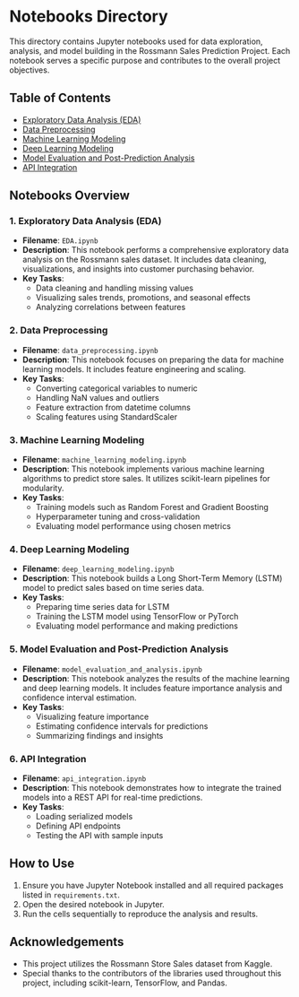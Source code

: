 # Notebooks Directory

This directory contains Jupyter notebooks used for data exploration, analysis, and model building in the Rossmann Sales Prediction Project. Each notebook serves a specific purpose and contributes to the overall project objectives.

## Table of Contents

- [Exploratory Data Analysis (EDA)](#exploratory-data-analysis-eda)
- [Data Preprocessing](#data-preprocessing)
- [Machine Learning Modeling](#machine-learning-modeling)
- [Deep Learning Modeling](#deep-learning-modeling)
- [Model Evaluation and Post-Prediction Analysis](#model-evaluation-and-post-prediction-analysis)
- [API Integration](#api-integration)

## Notebooks Overview

### 1. Exploratory Data Analysis (EDA)

- **Filename**: `EDA.ipynb`
- **Description**: This notebook performs a comprehensive exploratory data analysis on the Rossmann sales dataset. It includes data cleaning, visualizations, and insights into customer purchasing behavior.
- **Key Tasks**:
  - Data cleaning and handling missing values
  - Visualizing sales trends, promotions, and seasonal effects
  - Analyzing correlations between features

### 2. Data Preprocessing

- **Filename**: `data_preprocessing.ipynb`
- **Description**: This notebook focuses on preparing the data for machine learning models. It includes feature engineering and scaling.
- **Key Tasks**:
  - Converting categorical variables to numeric
  - Handling NaN values and outliers
  - Feature extraction from datetime columns
  - Scaling features using StandardScaler

### 3. Machine Learning Modeling

- **Filename**: `machine_learning_modeling.ipynb`
- **Description**: This notebook implements various machine learning algorithms to predict store sales. It utilizes scikit-learn pipelines for modularity.
- **Key Tasks**:
  - Training models such as Random Forest and Gradient Boosting
  - Hyperparameter tuning and cross-validation
  - Evaluating model performance using chosen metrics

### 4. Deep Learning Modeling

- **Filename**: `deep_learning_modeling.ipynb`
- **Description**: This notebook builds a Long Short-Term Memory (LSTM) model to predict sales based on time series data.
- **Key Tasks**:
  - Preparing time series data for LSTM
  - Training the LSTM model using TensorFlow or PyTorch
  - Evaluating model performance and making predictions

### 5. Model Evaluation and Post-Prediction Analysis

- **Filename**: `model_evaluation_and_analysis.ipynb`
- **Description**: This notebook analyzes the results of the machine learning and deep learning models. It includes feature importance analysis and confidence interval estimation.
- **Key Tasks**:
  - Visualizing feature importance
  - Estimating confidence intervals for predictions
  - Summarizing findings and insights

### 6. API Integration

- **Filename**: `api_integration.ipynb`
- **Description**: This notebook demonstrates how to integrate the trained models into a REST API for real-time predictions.
- **Key Tasks**:
  - Loading serialized models
  - Defining API endpoints
  - Testing the API with sample inputs

## How to Use

1. Ensure you have Jupyter Notebook installed and all required packages listed in `requirements.txt`.
2. Open the desired notebook in Jupyter.
3. Run the cells sequentially to reproduce the analysis and results.

## Acknowledgements

- This project utilizes the Rossmann Store Sales dataset from Kaggle.
- Special thanks to the contributors of the libraries used throughout this project, including scikit-learn, TensorFlow, and Pandas.

